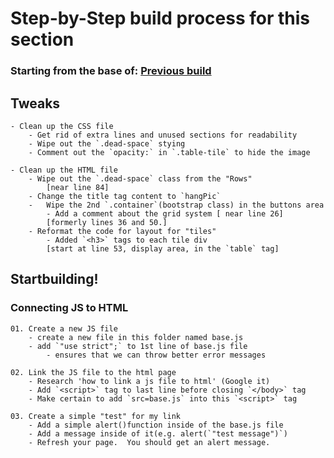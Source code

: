 # Step-by-Step build process for this section

### Starting from the base of: [Previous build](https://github.com/NeuTrix/Hangman-tutorial/tree/master/Lecture-04-Buttons-and-Display-area/Step-0402-make-display-area)

## Tweaks

	- Clean up the CSS file
		- Get rid of extra lines and unused sections for readability
		- Wipe out the `.dead-space` stying
		- Comment out the `opacity:` in `.table-tile` to hide the image

	- Clean up the HTML file
		- Wipe out the `.dead-space` class from the "Rows" 
			[near line 84]
		- Change the title tag content to `hangPic`
		-	Wipe the 2nd `.container`(bootstrap class) in the buttons area
			- Add a comment about the grid system [ near line 26]
			[formerly lines 36 and 50.]
		- Reformat the code for layout for "tiles"
			- Added `<h3>` tags to each tile div
			[start at line 53, display area, in the `table` tag]

## Startbuilding!

### Connecting JS to HTML

	01. Create a new JS file
		- create a new file in this folder named base.js
		- add `"use strict";` to 1st line of base.js file
			- ensures that we can throw better error messages

	02. Link the JS file to the html page
		- Research 'how to link a js file to html' (Google it)
		- Add `<script>` tag to last line before closing `</body>` tag
		- Make certain to add `src=base.js` into this `<script>` tag

	03. Create a simple "test" for my link
		- Add a simple alert()function inside of the base.js file
		- Add a message inside of it(e.g. alert(`"test message")`)
		- Refresh your page.  You should get an alert message.
